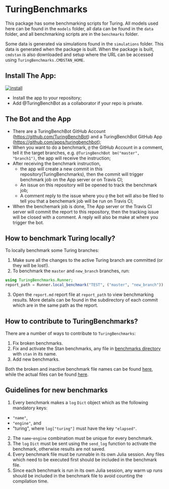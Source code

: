 # TuringBenchmarks

This package has some benchmarking scripts for Turing. All models used
here can be found in the `models` folder, all data can be found in the
`data` folder, and all benchmarking scripts are in the `benchmarks`
folder.

Some data is generated via simulations found in the `simulations`
folder. This data is generated when the package is built. When the
package is built, `cmdstan` is also downloaded and setup where the URL
can be accessed using `TuringBenchmarks.CMDSTAN_HOME`.

## Install The App:

[![install](https://img.shields.io/badge/-install%20app-blue.svg)](https://github.com/apps/turingbenchbot/installations/new)

- Install the app to your repository;
- Add @TuringBenchBot as a collaborator if your repo is private.

## The Bot and the App

- There are a TuringBenchBot GitHub Account
  (https://github.com/TuringBenchBot) and a TuringBenchBot GitHub App
  (https://github.com/apps/turingbenchbot);
- When you want to do a benchmark, `@` the GitHub Account in a comment,
  tell it the target branches, e.g. `@TuringBenchBot bm("master",
  "branch1")`, the app will receive the instruction;
- After receiving the benchmark instruction,
  - the app will create a new commit in this
    repository(TuringBenchmarks), then the commit will trigger
    benchmark job on the App server or on Travis CI;
  - An issue on this repository will be opened to track the benchmark
    job;
  - A comment reply to the issue where you `@` the bot will also be
    filed to tell you that a benchemark job will be run on Travis CI;
- When the benchemark job is done, The App server or the Travis CI
  server will commit the report to this repository, then the tracking
  issue will be closed with a comment. A reply will also be make at
  where you trigger the bot.


## How to benchmark Turing locally?

To locally benchmark some Turing branches:

1. Make sure all the changes to the active Turing branch are committed
   (or they will be lost!).
2. To benchmark the `master` and `new_branch` branches, run:

```julia
using TuringBenchmarks.Runner;
report_path = Runner.local_benchmark("TEST", ("master", "new_branch"))
```

3. Open the `report.md` report file at `report_path` to view
   benchmarking results. More details can be found in the subdirectory
   of each commit which are in the same path as the report.

## How to contribute to TuringBenchmarks?

There are a number of ways to contribute to `TuringBenchmarks`:
1. Fix broken benchmarks.
2. Fix and activate the Stan benchmarks, any file
   in
   [benchmarks directory](https://github.com/TuringLang/TuringBenchmarks/tree/master/benchmarks) with
   `stan` in its name.
3. Add new benchmarks.

Both the broken and inactive benchmark file names can be
found
[here](https://github.com/TuringLang/TuringBenchmarks/blob/94eb4ba3740bf7b025a41947a37c5df93785a72c/src/TuringBenchmarks.jl#L20),
while the actual files can be
found
[here](https://github.com/TuringLang/TuringBenchmarks/tree/master/benchmarks).

## Guidelines for new benchmarks

1. Every benchmark makes a `log` `Dict` object which as the following mandatory keys:
 - `"name"`,
 - `"engine"`, and
 - "turing", where `log["turing"]` must have the key `"elapsed"`.
2. The `name`-`engine` combination must be unique for every benchmark.
3. The `log` `Dict` must be sent using the `send_log` function to
   activate the benchmark, otherwise results are not saved.
4. Every benchmark file must be runnable in its own Julia session. Any
   files which need to be executed first should be included in the
   benchmark file.
5. Since each benchmark is run in its own Julia session, any warm up
   runs should be included in the benchmark file to avoid counting the
   compilation time.
